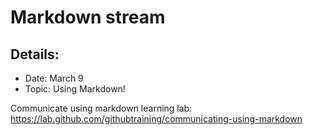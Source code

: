 # Markdown stream

## Details:
- Date: March 9
- Topic: Using Markdown!

Communicate using markdown learning lab: https://lab.github.com/githubtraining/communicating-using-markdown

